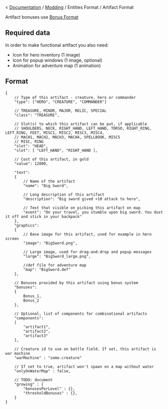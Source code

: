 < [Documentation](../../Readme.md) / [Modding](../Readme.md) / Entities Format / Artifact Format

Artifact bonuses use [Bonus Format](../Bonus_Format.md)

## Required data

In order to make functional artifact you also need:

-   Icon for hero inventory (1 image)
-   Icon for popup windows (1 image, optional)
-   Animation for adventure map (1 animation)

## Format

``` jsonc
{
	// Type of this artifact - creature, hero or commander
	"type": ["HERO", "CREATURE", "COMMANDER"] 
	
	// TREASURE, MINOR, MAJOR, RELIC, SPECIAL
	"class": "TREASURE",
	
	// Slot(s) to which this artifact can be put, if applicable
	// SHOULDERS, NECK, RIGHT_HAND, LEFT_HAND, TORSO, RIGHT_RING, LEFT_RING, FEET, MISC1, MISC2, MISC3, MISC4,
	// MACH1, MACH2, MACH3, MACH4, SPELLBOOK, MISC5
	// MISC, RING 
	"slot":	"HEAD", 
	"slot":	[ "LEFT_HAND", "RIGHT_HAND ],

	// Cost of this artifact, in gold
	"value": 12000, 

	"text":
	{
		// Name of the artifact
		"name": "Big Sword",
		
		// Long description of this artifact
		"description": "Big sword gived +10 attack to hero",
		
		// Text that visible on picking this artifact on map
		"event": "On your travel, you stumble upon big sword. You dust it off and stick in your backpack"
	},
	"graphics":
	{
		// Base image for this artifact, used for example in hero screen
		"image": "BigSword.png",

		// Large image, used for drag-and-drop and popup messages
		"large": "BigSword_large.png",

		//def file for adventure map
		"map": "BigSword.def"
	},

	// Bonuses provided by this artifact using bonus system
	"bonuses":
	{
		Bonus_1,
		Bonus_2
	},

	// Optional, list of components for combinational artifacts
	"components": 
	[
		"artifact1",
		"artifact2",
		"artifact3"
	],

	// Creature id to use on battle field. If set, this artifact is war machine
	"warMachine" : "some.creature" 

	// If set to true, artifact won't spawn on a map without water
	"onlyOnWaterMap" : false,

	// TODO: document
	"growing" : {
		"bonusesPerLevel" : {},
		"thresholdBonuses" : {},
	}
}
```

